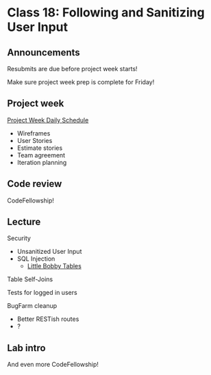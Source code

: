 # Class 18: Following and Sanitizing User Input

## Announcements

Resubmits are due before project week starts! 

Make sure project week prep is complete for Friday!

## Project week

[Project Week Daily Schedule](https://github.com/codefellows/seattle-java-401d3/blob/master/MidtermSchedule.md)

* Wireframes
* User Stories
* Estimate stories
* Team agreement
* Iteration planning
  
## Code review

CodeFellowship!

## Lecture

Security
* Unsanitized User Input
* SQL Injection 
  * [Little Bobby Tables](https://xkcd.com/327/)

Table Self-Joins

Tests for logged in users

BugFarm cleanup
- Better RESTish routes
- ?

## Lab intro

And even more CodeFellowship!